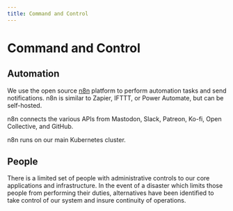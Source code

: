 ```yaml
---
title: Command and Control
---
```


# Command and Control

## Automation

We use the open source [n8n](https://n8n.io/) platform to perform automation tasks and send notifications.
n8n is similar to Zapier, IFTTT, or Power Automate, but can be self-hosted.

n8n connects the various APIs from Mastodon, Slack, Patreon, Ko-fi, Open Collective, and GitHub.

n8n runs on our main Kubernetes cluster.

## People

There is a limited set of people with administrative controls to our core applications and infrastructure.
In the event of a disaster which limits those people from performing their duties, alternatives have been identified to take control of our system and insure continuity of operations.
